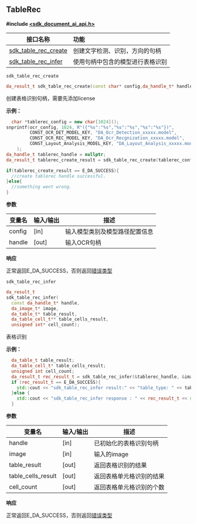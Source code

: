 ## TableRec

**#include [<sdk_document_ai_api.h>]()**

| **接口名称** | **功能** |
| ---- | :--- |
| [sdk_table_rec_create](#api_tablerec_c_sdk_table_rec_create) | 创建文字检测、识别，方向的句柄 |
| [sdk_table_rec_infer](#api_tablerec_c_sdk_table_rec_infer) | 使用句柄中包含的模型进行表格识别 |


<a id = 'api_tablerec_c_sdk_table_rec_create'>`sdk_table_rec_create` </a>

```c++
da_result_t sdk_table_rec_create(const char* config,da_handle_t* handle);
```

创建表格识别句柄，需要先添加license

**示例：**

```c++
  char *tablerec_config = new char[1024]();
snprintf(ocr_config, 1024, R"({"%s":"%s","%s":"%s","%s":"%s"})",
         CONST_OCR_DET_MODEL_KEY, "DA_Ocr_Detection_xxxxx.model",
         CONST_OCR_REC_MODEL_KEY, "DA_Ocr_Recgnization_xxxxx.model",
         CONST_Layout_Analysis_MODEL_KEY, "DA_Layout_Analysis_xxxxx.model"
    );
da_handle_t tablerec_handle = nullptr;
da_result_t tablerec_create_result = sdk_table_rec_create(tablerec_config, &tablerec_handle);

if(tablerec_create_result == E_DA_SUCCESS){
  //create tablerec handle successful.
}else{
  //something went wrong.
}
```

**参数**

| **变量名** | **输入/输出** | **描述**           |
| ---------- | ------------- | ------------------ |
| config     | [in]          | 输入模型类别及模型路径配置信息 |
| handle     | [out]         | 输入OCR句柄                    |

**响应**

正常返回E_DA_SUCCESS，否则返回[错误类型](./cplus_general_type)


<a id = 'api_tablerec_c_sdk_table_rec_infer'>`sdk_table_rec_infer` </a>

```c++
da_result_t
sdk_table_rec_infer(
  const da_handle_t* handle,
  da_image_t* image, 
  da_table_t* table_result, 
  da_table_cell_t** table_cells_result, 
  unsigned int* cell_count);
```

表格识别

**示例：**

```c++
  da_table_t table_result;
  da_table_cell_t* table_cells_result;
  unsigned int cell_count;
  da_result_t rec_result_t = sdk_table_rec_infer(&tablerec_handle, &image,&table_result, &table_cells_result,&cell_count);
  if (rec_result_t == E_DA_SUCCESS){
    std::cout << "sdk_table_rec_infer result:" << "table_type: " << table_result.table_type << "row: " << table_result.row_count << "col: " << table_result.col_count << std::endl;
  }else {
    std::cout << "sdk_table_rec_infer response : " << rec_result_t << std::endl;
  }
```

**参数**

| **变量名** | **输入/输出** | **描述**           |
| ---------- | ------------- | ------------------ |
| handle     | [in]          | 已初始化的表格识别句柄  |
| image      | [in]          | 输入的image        |
| table_result | [out]       | 返回表格识别的结果 |
| table_cells_result | [out]       | 返回表格单元格识别的结果 |
| cell_count | [out]       | 返回表格单元格识别的个数 |

**响应**

正常返回E_DA_SUCCESS，否则返回[错误类型](./cplus_general_type)